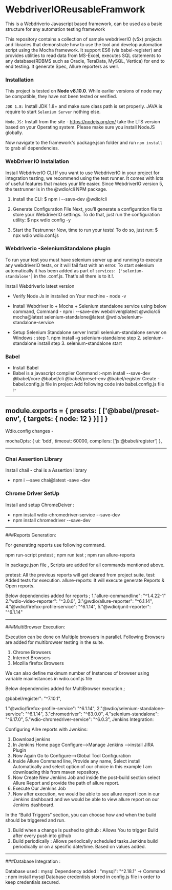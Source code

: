 # WebdriverIOReusableFramwork
This is a Webdriverio Javascript based framework, can be used as a basic structure for any automation testing framework

This repository contains a collection of sample webdriverIO (v5x) projects and libraries that demonstrate how to use the tool and develop automation script using the Mocha framework. It support ES6 (via babel-register) and provides utilities to read data from MS-Excel, executes SQL statements to any database(RDBMS such as Oracle, TeraData, MySQL, Vertica) for end to end testing. It generate Spec, Allure reporters as well.

### Installation
This project is tested on **Node v8.10.0**.  While earlier versions of node may be compatible, they have not been tested or verified.

`JDK 1.8:` Install JDK 1.8+ and make sure class path is set properly. JAVA is require to start `Selenium Server` nothing else.

`Node.JS:` Install  from the site - https://nodejs.org/en/  take the LTS version based on your Operating system. Please make sure you install NodeJS globally.

Now navigate to the framework's package.json folder and run `npm install` to grab all dependencies.

### WebDriver IO Installation
Install WebdriverIO CLI
If you want to use WebdriverIO in your project for integration testing, we recommend using the test runner. It comes with lots of useful features that makes your life easier.
Since WebdriverIO version 5, the testrunner is in the @wdio/cli NPM package.
1. install the CLI:
                $ npm i --save-dev @wdio/cli

2. Generate Configuration File
Next, you’ll generate a configuration file to store your WebdriverIO settings.
To do that, just run the configuration utility:
$ npx wdio config -y

3. Start the Testrunner
Now, time to run your tests!
To do so, just run:
$ npx wdio wdio.conf.js

### Webdriverio -SeleniumStandalone plugin 

  To run your test you must have selenium  server up and running to execute any webdriverIO tests, or it will fail fast with an error. To start selenium automatically it has been added as part of `services: ['selenium-standalone']` in the .conf.js.  That's all there is to it.!.
  
 Install WebdriverIo latest version 
- Verify Node Js in installed on Your machine - node -v
- Install Webdriver io + Mocha + Selenium standalone service using below command,
 Command - npm i --save-dev webdriver@latest @wdio/cli mocha@latest selenium-standalone@latest @wdio/selenium-standalone-service

 - Setup Selenium Standalone server 
    Install selenium-standalone server on Windows :
        step 1. npm install -g selenium-standalone
        step 2. selenium-standalone install
        step 3. selenium-standalone start

### Babel
- Install Babel 
- Babel is a javascript compiler
Command :-npm install --save-dev @babel/core @babel/cli @babel/preset-env @babel/register
Create - babel.config.js file in project 
Add following code into babel.config.js file :-
---------------------------------------
module.exports = {
    presets: [
        ['@babel/preset-env', {
            targets: {
                node: 12
            }
        }]
    ]
}
----------------------------------------
Wdio.config changes -

 mochaOpts: {
        ui: 'bdd',
        timeout: 60000,
        compilers: ['js:@babel/register']
    },
	
----------------------------------

### Chai Assertion Library
Install chail - chai is a Assertion library
- npm i --save chai@latest -save -dev

### Chrome Driver SetUp
Install and setup ChromeDeiver :
- npm install wdio-chromedriver-service --save-dev
- npm install chromedriver --save-dev

----------------------------------

###Reports Generation:

For generating reports use following command.

npm run-script pretest ; npm run test ; npm run allure-reports

In package.json file , Scripts are added for all commands mentioned above.

pretest: All the previous reports will get cleared from project suite.
test: Added tests for execution.
allure-reports: It will execute generate Reports & Open reports.

Below dependencies added for reports ;
1."allure-commandline": "^1.4.22-1"
2."wdio-video-reporter": "^3.0.0",
3."@wdio/allure-reporter": "^6.1.14",
4."@wdio/firefox-profile-service": "^6.1.14",
5."@wdio/junit-reporter": "^6.1.14"

----------------------------------


###MultiBrowser Execution:

Execution can be done on Multiple browsers in parallel.
Following Browsers are added for multibrowser testing in the suite.
1. Chrome Browsers
2. Internet Browsers
3. Mozilla firefox Browsers

We can also define maximum number of Instances of browser using variable maxInstances in wdio.conf.js file

Below dependencies added for MultiBrowser execution ;

@babel/register": "^7.10.1",

1."@wdio/firefox-profile-service": "^6.1.14",
2."@wdio/selenium-standalone-service": "^6.1.14",
3."chromedriver": "^83.0.0",
4."selenium-standalone": "^6.17.0",
5."wdio-chromedriver-service": "^6.0.3",
Jenkins Integration:


Configuring Allre reports with Jwnkins:
1. Download jenkins
2. In Jenkins Home page Configure-->Manage Jenkins -->install JIRA Plugin
3. Now Again Go to Configure-->Global Tool Configuration
4. Inside Allure Command line, Provide any name, Select install Automatically and select option of our choice 
in this example I am downloading this from maven repository.
5. Now Create New Jenkins Job and inside the post-build section select Allure Report and provide the path of allure report.
6. Execute Our Jenkins Job
7.  Now after execution, we would be able to see allure report icon in our Jenkins dashboard and we would
be able to view allure report on our Jenkins dashboard.

In the “Build Triggers” section, you can choose how and when the build should be triggered and run. 

1. Build when a change is pushed to github : Allows You to trigger Build after every push into github
2. Build periodically : Allows periodically scheduled tasks.Jenkins build periodically or on a specific date/time. Based on values added.

----------------------------------

###Database Integration :

Database used : mysql
Dependency added : "mysql": "^2.18.1"  -> 
Command : npm install mysql
Database credentisls stored in config.js file in order to keep credentials secured.



